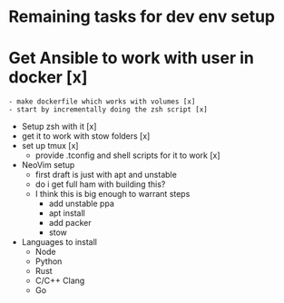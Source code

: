 # Remaining tasks for dev env setup 


# Get Ansible to work with user in docker [x] 
    - make dockerfile which works with volumes [x] 
    - start by incrementally doing the zsh script [x] 

- Setup zsh with it [x]
- get it to work with stow folders [x]
- set up tmux  [x]
    - provide .tconfig and shell scripts for it to work  [x]
- NeoVim setup 
    - first draft is just with apt and unstable
    - do i get full ham with building this?
    - I think this is big enough to warrant steps 
        - add unstable ppa
        - apt install 
        - add packer 
        - stow 
- Languages to install 
    - Node
    - Python
    - Rust
    - C/C++ Clang 
    - Go

     
